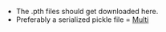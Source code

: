 * The .pth files should get downloaded here.
* Preferably a serialized pickle file = [Multi]("https://drive.google.com/uc?export=download&id=1q6Yk4zLA1sk0vcFF1m6Z9v5_2_dXSFIj")
